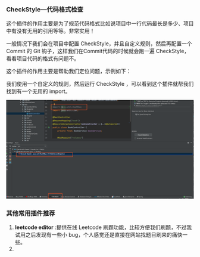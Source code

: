 ### CheckStyle—代码格式检查

这个插件的作用主要是为了规范代码格式比如说项目中一行代码最长是多少、项目中有没有无用的引用等等。非常实用！

一般情况下我们会在项目中配置 CheckStyle，并且自定义规则，然后再配置一个Commit 的 Git 钩子，这样我们在Commit代码的时候就会跑一遍 CheckStyle，看看项目代码的格式有问题不。

这个插件的作用主要是帮助我们定位问题，示例如下：

我们使用一个自定义的规则，然后运行 CheckStyle  ，可以看到这个插件就帮我们找到有一个无用的 import。

![](./pictures/check-style.png)


### 其他常用插件推荐

1. **leetcode editor** :提供在线 Leetcode 刷题功能，比较方便我们刷题，不过我试用之后发现有一些小 bug，个人感觉还是直接在网站找题目刷来的痛快一些。
2. 
